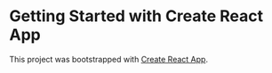 # Getting Started with Create React App

This project was bootstrapped with [Create React App](https://github.com/facebook/create-react-app).




